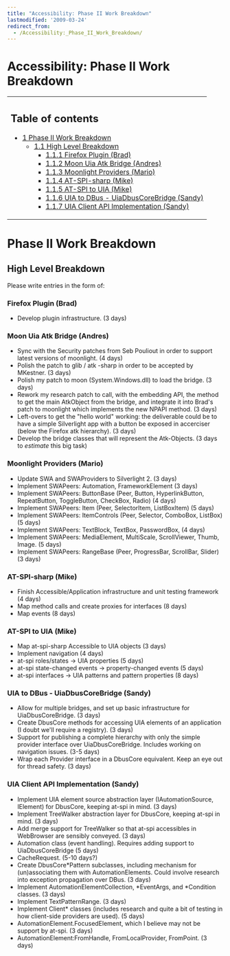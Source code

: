 ```yaml
---
title: "Accessibility: Phase II Work Breakdown"
lastmodified: '2009-03-24'
redirect_from:
  - /Accessibility:_Phase_II_Work_Breakdown/
---
```


Accessibility: Phase II Work Breakdown
======================================

<table>
<col width="100%" />
<tbody>
<tr class="odd">
<td align="left"><h2>Table of contents</h2>
<ul>
<li><a href="#phase-ii-work-breakdown">1 Phase II Work Breakdown</a>
<ul>
<li><a href="#high-level-breakdown">1.1 High Level Breakdown</a>
<ul>
<li><a href="#firefox-plugin-brad">1.1.1 Firefox Plugin (Brad)</a></li>
<li><a href="#moon-uia-atk-bridge-andres">1.1.2 Moon Uia Atk Bridge (Andres)</a></li>
<li><a href="#moonlight-providers-mario">1.1.3 Moonlight Providers (Mario)</a></li>
<li><a href="#at-spi-sharp-mike">1.1.4 AT-SPI-sharp (Mike)</a></li>
<li><a href="#at-spi-to-uia-mike">1.1.5 AT-SPI to UIA (Mike)</a></li>
<li><a href="#uia-to-dbus---uiadbuscorebridge-sandy">1.1.6 UIA to DBus - UiaDbusCoreBridge (Sandy)</a></li>
<li><a href="#uia-client-api-implementation-sandy">1.1.7 UIA Client API Implementation (Sandy)</a></li>
</ul></li>
</ul></li>
</ul></td>
</tr>
</tbody>
</table>

Phase II Work Breakdown
=======================

High Level Breakdown
--------------------

Please write entries in the form of:

### Firefox Plugin (Brad)

-   Develop plugin infrastructure. (3 days)

### Moon Uia Atk Bridge (Andres)

-   Sync with the Security patches from Seb Pouliout in order to support latest versions of moonlight. (4 days)
-   Polish the patch to glib / atk -sharp in order to be accepted by MKestner. (3 days)
-   Polish my patch to moon (System.Windows.dll) to load the bridge. (3 days)
-   Rework my research patch to call, with the embedding API, the method to get the main AtkObject from the bridge, and integrate it into Brad's patch to moonlight which implements the new NPAPI method. (3 days)
-   Left-overs to get the "hello world" working: the deliverable could be to have a simple Silverlight app with a button be exposed in accerciser (below the Firefox atk hierarchy). (3 days)
-   Develop the bridge classes that will represent the Atk-Objects. (3 days to *estimate* this big task)

### Moonlight Providers (Mario)

-   Update SWA and SWAProviders to Silverlight 2. (3 days)
-   Implement SWAPeers: Automation, FrameworkElement (3 days)
-   Implement SWAPeers: ButtonBase (Peer, Button, HyperlinkButton, RepeatButton, ToggleButton, CheckBox, Radio) (4 days)
-   Implement SWAPeers: Item (Peer, SelectorItem, ListBoxItem) (5 days)
-   Implement SWAPeers: ItemControls (Peer, Selector, ComboBox, ListBox) (5 days)
-   Implement SWAPeers: TextBlock, TextBox, PasswordBox, (4 days)
-   Implement SWAPeers: MediaElement, MultiScale, ScrollViewer, Thumb, Image. (5 days)
-   Implement SWAPeers: RangeBase (Peer, ProgressBar, ScrollBar, Slider) (3 days)

### AT-SPI-sharp (Mike)

-   Finish Accessible/Application infrastructure and unit testing framework (4 days)
-   Map method calls and create proxies for interfaces (8 days)
-   Map events (8 days)

### AT-SPI to UIA (Mike)

-   Map at-spi-sharp Accessible to UIA objects (3 days)
-   Implement navigation (4 days)
-   at-spi roles/states -\> UIA properties (5 days)
-   at-spi state-changed events -\> property-changed events (5 days)
-   at-spi interfaces -\> UIA patterns and pattern properties (8 days)

### UIA to DBus - UiaDbusCoreBridge (Sandy)

-   Allow for multiple bridges, and set up basic infrastructure for UiaDbusCoreBridge. (3 days)
-   Create DbusCore methods for accessing UIA elements of an application (I doubt we'll require a registry). (3 days)
-   Support for publishing a complete hierarchy with only the simple provider interface over UiaDbusCoreBridge. Includes working on navigation issues. (3-5 days)
-   Wrap each Provider interface in a DbusCore equivalent. Keep an eye out for thread safety. (3 days)

### UIA Client API Implementation (Sandy)

-   Implement UIA element source abstraction layer (IAutomationSource, IElement) for DbusCore, keeping at-spi in mind. (3 days)
-   Implement TreeWalker abstraction layer for DbusCore, keeping at-spi in mind. (3 days)
-   Add merge support for TreeWalker so that at-spi accessibles in WebBrowser are sensibly conveyed. (3 days)
-   Automation class (event handling). Requires adding support to UiaDbusCoreBridge (5 days)
-   CacheRequest. (5-10 days?)
-   Create DbusCore\*Pattern subclasses, including mechanism for (un)associating them with AutomationElements. Could involve research into exception propagation over DBus. (3 days)
-   Implement AutomationElementCollection, \*EventArgs, and \*Condition classes. (3 days)
-   Implement TextPatternRange. (3 days)
-   Implement Client\* classes (includes research and quite a bit of testing in how client-side providers are used). (5 days)
-   AutomationElement.FocusedElement, which I believe may not be support by at-spi. (3 days)
-   AutomationElement:FromHandle, FromLocalProvider, FromPoint. (3 days)


